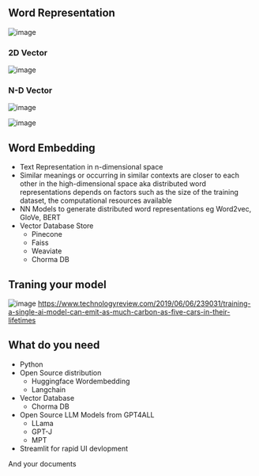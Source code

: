 ## Word Representation 

![image](https://github.com/rajashtani/myGPT/assets/71159892/3d28fe23-ec28-4de3-95e2-e11a25fb0c3b)

### 2D Vector
![image](https://github.com/rajashtani/myGPT/assets/71159892/b56450d3-f65f-4f88-acaa-1aa178e858d0)

### N-D Vector
![image](https://github.com/rajashtani/myGPT/assets/71159892/8c9d6ee3-6da3-46ed-84b7-1640cffb474f)

![image](https://github.com/rajashtani/myGPT/assets/71159892/62671cfc-6b85-4a15-b219-b2f8d1e3eda4)

## Word Embedding

* Text Representation in n-dimensional space
* Similar meanings or occurring in similar contexts are closer to each other in the high-dimensional space aka distributed word representations 
depends on factors such as the size of the training dataset, the computational resources available
* NN Models to generate distributed word representations eg Word2vec, GloVe, BERT
* Vector Database Store
  * Pinecone
  * Faiss
  * Weaviate
  * Chorma DB

## Traning your model

![image](https://github.com/rajashtani/myGPT/assets/71159892/478479c6-0e84-442f-b22c-23dbdc4c799c)
https://www.technologyreview.com/2019/06/06/239031/training-a-single-ai-model-can-emit-as-much-carbon-as-five-cars-in-their-lifetimes


## What do you need 
* Python 
* Open Source distribution
  * Huggingface Wordembedding 
  * Langchain
* Vector Database 
  * Chorma DB
* Open Source LLM Models from GPT4ALL
  * LLama 
  * GPT-J
  * MPT
* Streamlit for rapid UI devlopment

And your documents 

